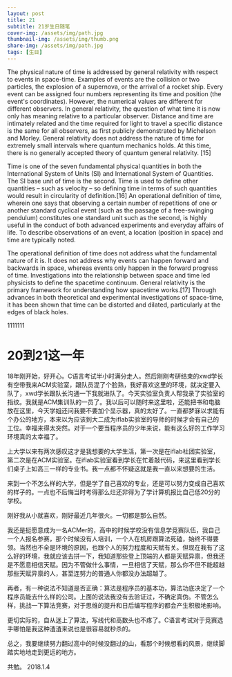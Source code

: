 ```yaml
---
layout: post
title: 21
subtitle: 21岁生日随笔
cover-img: /assets/img/path.jpg
thumbnail-img: /assets/img/thumb.png
share-img: /assets/img/path.jpg
tags: [生日]
---
```

The physical nature of time is addressed by general relativity with respect to events in space-time. Examples of events are the collision or two particles, the explosion of a supernova, or the arrival of a rocket ship. Every event can be assigned four numbers representing its time and position (the event's coordinates). However, the numerical values are different for different observers. In general relativity, the question of what time it is now only has meaning relative to a particular observer. Distance and time are intimately related and the time required for light to travel a specific distance is the same for all observers, as first publicly demonstrated by Michelson and Morley. General relativity does not address the nature of time for extremely small intervals where quantum mechanics holds. At this time, there is no generally accepted theory of quantum general relativity. [15]

Time is one of the seven fundamental physical quantities in both the International System of Units (SI) and International System of Quantities. The SI base unit of time is the second. Time is used to define other quantities – such as velocity – so defining time in terms of such quantities would result in circularity of definition.[16] An operational definition of time, wherein one says that observing a certain number of repetitions of one or another standard cyclical event (such as the passage of a free-swinging pendulum) constitutes one standard unit such as the second, is highly useful in the conduct of both advanced experiments and everyday affairs of life. To describe observations of an event, a location (position in space) and time are typically noted.

The operational definition of time does not address what the fundamental nature of it is. It does not address why events can happen forward and backwards in space, whereas events only happen in the forward progress of time. Investigations into the relationship between space and time led physicists to define the spacetime continuum. General relativity is the primary framework for understanding how spacetime works.[17] Through advances in both theoretical and experimental investigations of space-time, it has been shown that time can be distorted and dilated, particularly at the edges of black holes.

1111111

# 20到21这一年

18年刚开始，好开心。C语言考试半小时满分走人。然后刚刚考研结束的xwd学长有空带我来ACM实验室，跟队员混了个脸熟，我好喜欢这里的环境，就决定要入队了，xwd学长跟队长沟通一下我就进队了。今天实验室负责人帮我录了实验室的指纹。我就是ACM集训队的一员了。我以后可以随时来这里啦，还能把书和电脑放在这里，今天学姐还问我要不要加个显示器，真的太好了。一直都梦寐以求能有个办公的地方，本来以为应该到大二成为iflab实验室的导师的时候才会有自己的工位。幸福来得太突然。对于一个要当程序员的少年来说，能有这么好的工作学习环境真的太幸福了。


上大学以来有两次感叹这才是我想要的大学生活，第一次是在iflab社团实验室，第二次是在ACM实验室。在iflab实验室看到学长在忙着敲代码，来这里看到学长们桌子上如高三一样的专业书。我一点都不怀疑这就是我一直以来想要的生活。


来到一个不怎么样的大学，但是学了自己喜欢的专业，还是可以努力变成自己喜欢的样子的。一点也不后悔当时考得那么烂还非得为了学计算机报比自己低20分的学校。

刚好我从小就喜欢，刚好最近几年很火。一切都是那么自然。

我还是挺愿意成为一名ACMer的，高中的时候学校没有信息学竞赛队伍，我自己一个人报名参赛，那个时候没有人培训，一个人在机房跟算法死磕，始终不得要领。当然也不全是环境的原因，也跟个人的努力程度和天赋有关。但现在我有了这么好的环境，我就应该去拼一下，我知道那些登上顶端的人都是天赋异禀，但我还是不愿意相信天赋。因为不管做什么事情，一旦相信了天赋，那么你不但不能超越那些天赋异禀的人，甚至连努力的普通人你都没办法超越了。

再者，有一种说法不知道是否正确：算法是程序员的基本功，算法功底决定了一个程序员能去什么样的公司。上面的说法我没有去验证过，不确定真伪。不管怎么样，挑战一下算法竞赛，对于思维的提升和日后编写程序的都会产生积极地影响。

更切实际的，自从迷上了算法，写线代和高数头也不疼了。C语言考试对于竞赛选手哪怕是我这种渣渣来说也是很容易就秒杀的。

总之，我要继续努力翻过高中的时候没翻过的山，看那个时候想看的风景，继续脚踏实地地走到更远的地方。

共勉。
2018.1.4
